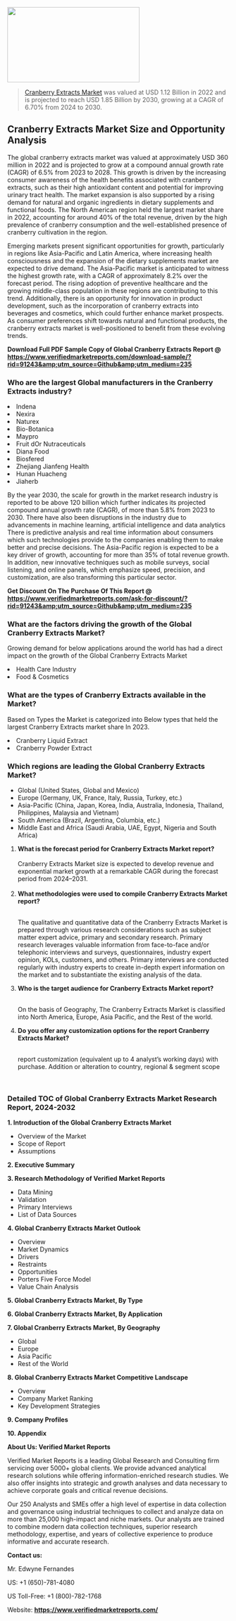 <img src="https://ffe5etoiles.com/wp-content/uploads/2024/12/MST1-300x171.png" alt="" width="300" height="171" class="alignnone size-medium wp-image-20088" /><blockquote><p><p><a href="https://www.verifiedmarketreports.com/download-sample/?rid=91243&utm_source=Github&utm_medium=235" target="_blank">Cranberry Extracts Market</a> was valued at USD 1.12 Billion in 2022 and is projected to reach USD 1.85 Billion by 2030, growing at a CAGR of 6.70% from 2024 to 2030.</p></blockquote><p><h2>Cranberry Extracts Market Size and Opportunity Analysis</h2><p>The global cranberry extracts market was valued at approximately USD 360 million in 2022 and is projected to grow at a compound annual growth rate (CAGR) of 6.5% from 2023 to 2028. This growth is driven by the increasing consumer awareness of the health benefits associated with cranberry extracts, such as their high antioxidant content and potential for improving urinary tract health. The market expansion is also supported by a rising demand for natural and organic ingredients in dietary supplements and functional foods. The North American region held the largest market share in 2022, accounting for around 40% of the total revenue, driven by the high prevalence of cranberry consumption and the well-established presence of cranberry cultivation in the region.</p><p>Emerging markets present significant opportunities for growth, particularly in regions like Asia-Pacific and Latin America, where increasing health consciousness and the expansion of the dietary supplements market are expected to drive demand. The Asia-Pacific market is anticipated to witness the highest growth rate, with a CAGR of approximately 8.2% over the forecast period. The rising adoption of preventive healthcare and the growing middle-class population in these regions are contributing to this trend. Additionally, there is an opportunity for innovation in product development, such as the incorporation of cranberry extracts into beverages and cosmetics, which could further enhance market prospects. As consumer preferences shift towards natural and functional products, the cranberry extracts market is well-positioned to benefit from these evolving trends.</p></p><p class=""><strong>Download Full PDF Sample Copy of Global Cranberry Extracts Report @ <a href="https://www.verifiedmarketreports.com/download-sample/?rid=91243&amp;utm_source=Github&amp;utm_medium=235" target="_blank">https://www.verifiedmarketreports.com/download-sample/?rid=91243&amp;utm_source=Github&amp;utm_medium=235</a></strong></p><h3 id="" class="">Who are the largest Global manufacturers in the Cranberry Extracts industry?</h3><p><li>Indena</li><li> Nexira</li><li> Naturex</li><li> Bio-Botanica</li><li> Maypro</li><li> Fruit dOr Nutraceuticals</li><li> Diana Food</li><li> Biosfered</li><li> Zhejiang Jianfeng Health</li><li> Hunan Huacheng</li><li> Jiaherb</li></p><div class=""><div class="" dir="" data-message-author-role="" data-message-id="" data-message-model-slug=""><div class=""><div class=""><div class=""><div class="" dir="" data-message-author-role="" data-message-id="" data-message-model-slug=""><div class=""><div class=""><p>By the year 2030, the scale for growth in the market research industry is reported to be above 120 billion which further indicates its projected compound annual growth rate (CAGR), of more than 5.8% from 2023 to 2030. There have also been disruptions in the industry due to advancements in machine learning, artificial intelligence and data analytics There is predictive analysis and real time information about consumers which such technologies provide to the companies enabling them to make better and precise decisions. The Asia-Pacific region is expected to be a key driver of growth, accounting for more than 35% of total revenue growth. In addition, new innovative techniques such as mobile surveys, social listening, and online panels, which emphasize speed, precision, and customization, are also transforming this particular sector.</p><p><strong>Get Discount On The Purchase Of This Report @&nbsp; <a href="https://www.verifiedmarketreports.com/ask-for-discount/?rid=91243&amp;utm_source=Github&amp;utm_medium=235" target="_blank">https://www.verifiedmarketreports.com/ask-for-discount/?rid=91243&amp;utm_source=Github&amp;utm_medium=235</a></strong></p></div></div></div></div></div></div></div></div><h3 id="" class="">What are the factors driving the growth of the Global Cranberry Extracts Market?</h3><p id="" class="">Growing demand for below applications around the world has had a direct impact on the growth of the Global Cranberry Extracts Market</p><p id="" class=""><li>Health Care Industry</li><li> Food & Cosmetics</li></p><h3 id="" class="">What are the types of Cranberry Extracts available in the Market?</h3><p id="" class="">Based on Types the Market is categorized into Below types that held the largest Cranberry Extracts market share In 2023.</p><p id="" class=""><li>Cranberry Liquid Extract</li><li> Cranberry Powder Extract</li></p><h3 id="" class="">Which regions are leading the Global Cranberry Extracts Market?</h3><ul><li>Global (United States, Global and Mexico)</li><li>Europe (Germany, UK, France, Italy, Russia, Turkey, etc.)</li><li>Asia-Pacific (China, Japan, Korea, India, Australia, Indonesia, Thailand, Philippines, Malaysia and Vietnam)</li><li>South America (Brazil, Argentina, Columbia, etc.)</li><li>Middle East and Africa (Saudi Arabia, UAE, Egypt, Nigeria and South Africa)</li></ul><p><ol><li><strong>What is the forecast period for Cranberry Extracts Market report?<br /></strong><br /><span data-sheets-root="1" data-sheets-value="{&quot;1&quot;:2,&quot;2&quot;:&quot;XXXX size is expected to develop revenue and exponential market growth at a remarkable CAGR during the forecast period from 2024&ndash;2030.&quot;}" data-sheets-userformat="{&quot;2&quot;:12674,&quot;4&quot;:{&quot;1&quot;:2,&quot;2&quot;:16776960},&quot;10&quot;:2,&quot;11&quot;:0,&quot;15&quot;:&quot;Arial&quot;,&quot;16&quot;:12}">Cranberry Extracts Market size is expected to develop revenue and exponential market growth at a remarkable CAGR during the forecast period from 2024&ndash;2031.</span><br /><br /></li><li><strong>What methodologies were used to compile Cranberry Extracts Market report?<br /><br /></strong><p>The qualitative and quantitative data of the&nbsp;Cranberry Extracts Market is prepared through various research considerations such as subject matter expert advice, primary and secondary research. Primary research leverages valuable information from face-to-face and/or telephonic interviews and surveys, questionnaires, industry expert opinion, KOLs, customers, and others. Primary interviews are conducted regularly with industry experts to create in-depth expert information on the market and to substantiate the existing analysis of the data.&nbsp;</p></li><li><strong>Who is the target audience for Cranberry Extracts Market report?<br /><br /></strong><p>On the basis of Geography, The&nbsp;Cranberry Extracts Market is classified into North America, Europe, Asia Pacific, and the Rest of the world.</p></li><li><strong>Do you offer any customization options for the report Cranberry Extracts Market?<br /><br /></strong><p>report customization (equivalent up to 4 analyst&rsquo;s working days) with purchase. Addition or alteration to country, regional &amp; segment scope</p><p>&nbsp;</p></li></ol></p><h3 id="" class="">Detailed TOC of Global Cranberry Extracts Market Research Report, 2024-2032</h3><p id="" class=""><strong>1. Introduction of the Global Cranberry Extracts Market</strong></p><ul><li>Overview of the Market</li><li>Scope of Report</li><li>Assumptions</li></ul><p id="" class=""><strong>2. Executive Summary</strong></p><p id="" class=""><strong>3. Research Methodology of&nbsp;Verified Market Reports</strong></p><ul><li>Data Mining</li><li>Validation</li><li>Primary Interviews</li><li>List of Data Sources</li></ul><p id="" class=""><strong>4. Global Cranberry Extracts Market Outlook</strong></p><ul><li>Overview</li><li>Market Dynamics</li><li>Drivers</li><li>Restraints</li><li>Opportunities</li><li>Porters Five Force Model</li><li>Value Chain Analysis</li></ul><p id="" class=""><strong>5. Global Cranberry Extracts Market, By&nbsp;Type</strong></p><p id="" class=""><strong>6. Global Cranberry Extracts Market, By Application</strong></p><p id="" class=""><strong>7. Global Cranberry Extracts Market, By Geography</strong></p><ul><li>Global</li><li>Europe</li><li>Asia Pacific</li><li>Rest of the World</li></ul><p id="" class=""><strong>8. Global Cranberry Extracts Market Competitive Landscape</strong></p><ul><li>Overview</li><li>Company Market Ranking</li><li>Key Development Strategies</li></ul><p id="" class=""><strong>9. Company Profiles</strong></p><p id="" class=""><strong>10. Appendix</strong></p><p id="" class=""><strong>About Us: Verified Market Reports</strong></p><p id="" class="">Verified Market Reports is a leading Global Research and Consulting firm servicing over 5000+ global clients. We provide advanced analytical research solutions while offering information-enriched research studies. We also offer insights into strategic and growth analyses and data necessary to achieve corporate goals and critical revenue decisions.</p><p id="" class="">Our 250 Analysts and SMEs offer a high level of expertise in data collection and governance using industrial techniques to collect and analyze data on more than 25,000 high-impact and niche markets. Our analysts are trained to combine modern data collection techniques, superior research methodology, expertise, and years of collective experience to produce informative and accurate research.</p><p id="" class=""><strong>Contact us:</strong></p><p id="" class="">Mr. Edwyne Fernandes</p><p id="" class="">US: +1 (650)-781-4080</p><p id="" class="">US Toll-Free: +1 (800)-782-1768</p><p id="" class="">Website: <a target="" data-test-app-aware-link=""><strong>https://www.verifiedmarketreports.com/</strong></a></p>
